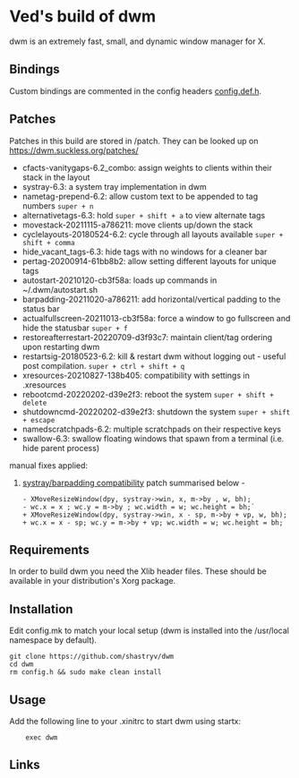 # Ved's build of dwm

dwm is an extremely fast, small, and dynamic window manager for X.


## Bindings
Custom bindings are commented in the config headers [config.def.h](config.def.h).

## Patches

Patches in this build are stored in /patch. They can be looked up on https://dwm.suckless.org/patches/

- cfacts-vanitygaps-6.2_combo: assign weights to clients within their stack in the layout
- systray-6.3: a system tray implementation in dwm
- nametag-prepend-6.2: allow custom text to be appended to tag numbers `super + n`
- alternativetags-6.3: hold `super + shift + a` to view alternate tags
- movestack-20211115-a786211: move clients up/down the stack
- cyclelayouts-20180524-6.2: cycle through all layouts available `super + shift + comma`
- hide_vacant_tags-6.3: hide tags with no windows for a cleaner bar
- pertag-20200914-61bb8b2: allow setting different layouts for unique tags
- autostart-20210120-cb3f58a: loads up commands in ~/.dwm/autostart.sh
- barpadding-20211020-a786211: add horizontal/vertical padding to the status bar
- actualfullscreen-20211013-cb3f58a: force a window to go fullscreen and hide the statusbar `super + f`
- restoreafterrestart-20220709-d3f93c7: maintain client/tag ordering upon restarting dwm
- restartsig-20180523-6.2: kill & restart dwm without logging out - useful post compilation. `super + ctrl + shift + q`
- xresources-20210827-138b405: compatibility with settings in .xresources
- rebootcmd-20220202-d39e2f3: reboot the system `super + shift + delete`
- shutdowncmd-20220202-d39e2f3: shutdown the system `super + shift + escape`
- namedscratchpads-6.2: multiple scratchpads on their respective keys
- swallow-6.3: swallow floating windows that spawn from a terminal (i.e. hide parent process)

manual fixes applied:
1. [systray/barpadding compatibility][1]
	 patch summarised below -
	```
	- XMoveResizeWindow(dpy, systray->win, x, m->by , w, bh);
	- wc.x = x ; wc.y = m->by ; wc.width = w; wc.height = bh;`
	+ XMoveResizeWindow(dpy, systray->win, x - sp, m->by + vp, w, bh);
	+ wc.x = x - sp; wc.y = m->by + vp; wc.width = w; wc.height = bh;
	```

## Requirements
In order to build dwm you need the Xlib header files. These should be available in your distribution's Xorg package.

## Installation

Edit config.mk to match your local setup (dwm is installed into
the /usr/local namespace by default).

```
git clone https://github.com/shastryv/dwm
cd dwm
rm config.h && sudo make clean install
```


## Usage
Add the following line to your .xinitrc to start dwm using startx:

```
    exec dwm
```

## Links
[1]: https://www.reddit.com/r/suckless/comments/sgdpqz/comment/i6hb2ce/?utm_source=share&utm_medium=web2x&context=3

